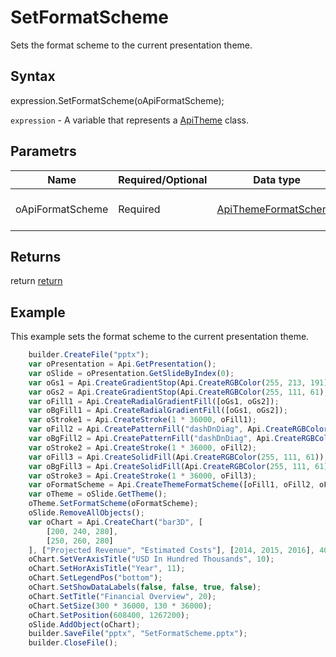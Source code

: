 # SetFormatScheme

Sets the format scheme to the current presentation theme.

## Syntax

expression.SetFormatScheme(oApiFormatScheme);

`expression` - A variable that represents a [ApiTheme](../ApiTheme.md) class.

## Parametrs

| **Name** | **Required/Optional** | **Data type** | **Description** |
| ------------- | ------------- | ------------- | ------------- |
| oApiFormatScheme | Required | [ApiThemeFormatScheme](../../ApiThemeFormatScheme/ApiThemeFormatScheme.md) | Theme format scheme. |

## Returns

return
[return](todo_link)

## Example

This example sets the format scheme to the current presentation theme.

```javascript
	builder.CreateFile("pptx");
	var oPresentation = Api.GetPresentation();
	var oSlide = oPresentation.GetSlideByIndex(0);
	var oGs1 = Api.CreateGradientStop(Api.CreateRGBColor(255, 213, 191), 0);
	var oGs2 = Api.CreateGradientStop(Api.CreateRGBColor(255, 111, 61), 100000);
	var oFill1 = Api.CreateRadialGradientFill([oGs1, oGs2]);
	var oBgFill1 = Api.CreateRadialGradientFill([oGs1, oGs2]);
	var oStroke1 = Api.CreateStroke(1 * 36000, oFill1);
	var oFill2 = Api.CreatePatternFill("dashDnDiag", Api.CreateRGBColor(255, 111, 61), Api.CreateRGBColor(51, 51, 51));
	var oBgFill2 = Api.CreatePatternFill("dashDnDiag", Api.CreateRGBColor(255, 111, 61), Api.CreateRGBColor(51, 51, 51));
	var oStroke2 = Api.CreateStroke(1 * 36000, oFill2);
	var oFill3 = Api.CreateSolidFill(Api.CreateRGBColor(255, 111, 61));
	var oBgFill3 = Api.CreateSolidFill(Api.CreateRGBColor(255, 111, 61));
	var oStroke3 = Api.CreateStroke(1 * 36000, oFill3);
	var oFormatScheme = Api.CreateThemeFormatScheme([oFill1, oFill2, oFill3], [oBgFill1, oBgFill2, oBgFill3], [oStroke1, oStroke2, oStroke3], "New format scheme");
	var oTheme = oSlide.GetTheme();
	oTheme.SetFormatScheme(oFormatScheme);
	oSlide.RemoveAllObjects();
	var oChart = Api.CreateChart("bar3D", [
		[200, 240, 280],
		[250, 260, 280]
	], ["Projected Revenue", "Estimated Costs"], [2014, 2015, 2016], 4051300, 2347595, 24);
	oChart.SetVerAxisTitle("USD In Hundred Thousands", 10);
	oChart.SetHorAxisTitle("Year", 11);
	oChart.SetLegendPos("bottom");
	oChart.SetShowDataLabels(false, false, true, false);
	oChart.SetTitle("Financial Overview", 20);
	oChart.SetSize(300 * 36000, 130 * 36000);
	oChart.SetPosition(608400, 1267200);
	oSlide.AddObject(oChart);
	builder.SaveFile("pptx", "SetFormatScheme.pptx");
	builder.CloseFile();
```